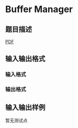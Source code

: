 # Buffer Manager

## 题目描述

[problemUrl]: https://uva.onlinejudge.org/index.php?option=com_onlinejudge&Itemid=8&category=448&page=show_problem&problem=4328

[PDF](https://uva.onlinejudge.org/external/15/p1553.pdf)

## 输入输出格式

### 输入格式

### 输出格式

## 输入输出样例

暂无测试点


